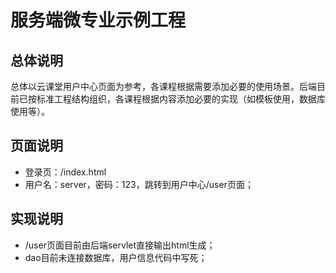 服务端微专业示例工程
=================================

## 总体说明

总体以云课堂用户中心页面为参考，各课程根据需要添加必要的使用场景。后端目前已按标准工程结构组织，各课程根据内容添加必要的实现（如模板使用，数据库使用等）。

## 页面说明

* 登录页：/index.html
* 用户名：server，密码：123，跳转到用户中心/user页面；

## 实现说明

* /user页面目前由后端servlet直接输出html生成；
* dao目前未连接数据库，用户信息代码中写死；